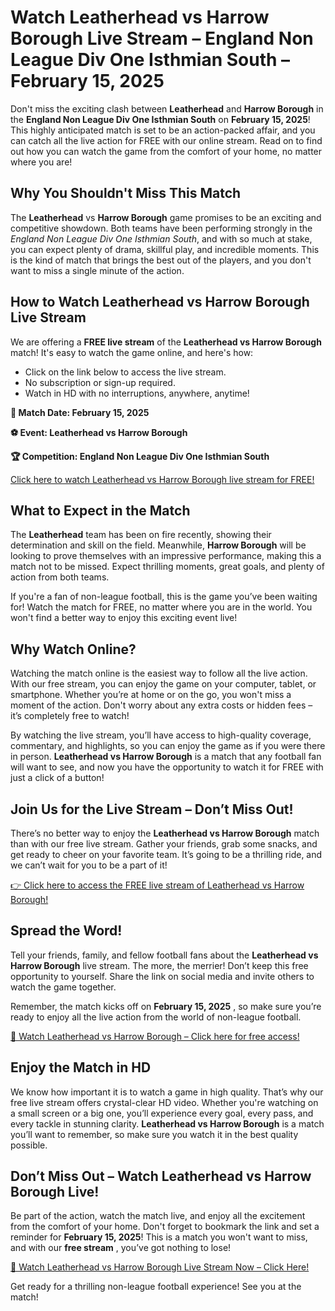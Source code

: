# Watch Leatherhead vs Harrow Borough Live Stream – England Non League Div One Isthmian South – February 15, 2025

Don't miss the exciting clash between **Leatherhead** and **Harrow Borough** in the **England Non League Div One Isthmian South** on **February 15, 2025**! This highly anticipated match is set to be an action-packed affair, and you can catch all the live action for FREE with our online stream. Read on to find out how you can watch the game from the comfort of your home, no matter where you are!

## Why You Shouldn't Miss This Match

The **Leatherhead** vs **Harrow Borough** game promises to be an exciting and competitive showdown. Both teams have been performing strongly in the _England Non League Div One Isthmian South_, and with so much at stake, you can expect plenty of drama, skillful play, and incredible moments. This is the kind of match that brings the best out of the players, and you don't want to miss a single minute of the action.

## How to Watch Leatherhead vs Harrow Borough Live Stream

We are offering a **FREE live stream** of the **Leatherhead vs Harrow Borough** match! It's easy to watch the game online, and here's how:

- Click on the link below to access the live stream.
- No subscription or sign-up required.
- Watch in HD with no interruptions, anywhere, anytime!

**📅 Match Date: February 15, 2025**

**⚽ Event: Leatherhead vs Harrow Borough**

**🏆 Competition: England Non League Div One Isthmian South**

[Click here to watch Leatherhead vs Harrow Borough live stream for FREE!](https://tinyurl.com/livestreamfreeo?st=Leatherhead+vs+Harrow+Borough&si=ghc)

## What to Expect in the Match

The **Leatherhead** team has been on fire recently, showing their determination and skill on the field. Meanwhile, **Harrow Borough** will be looking to prove themselves with an impressive performance, making this a match not to be missed. Expect thrilling moments, great goals, and plenty of action from both teams.

If you're a fan of non-league football, this is the game you’ve been waiting for! Watch the match for FREE, no matter where you are in the world. You won't find a better way to enjoy this exciting event live!

## Why Watch Online?

Watching the match online is the easiest way to follow all the live action. With our free stream, you can enjoy the game on your computer, tablet, or smartphone. Whether you’re at home or on the go, you won't miss a moment of the action. Don't worry about any extra costs or hidden fees – it’s completely free to watch!

By watching the live stream, you’ll have access to high-quality coverage, commentary, and highlights, so you can enjoy the game as if you were there in person. **Leatherhead vs Harrow Borough** is a match that any football fan will want to see, and now you have the opportunity to watch it for FREE with just a click of a button!

## Join Us for the Live Stream – Don’t Miss Out!

There’s no better way to enjoy the **Leatherhead vs Harrow Borough** match than with our free live stream. Gather your friends, grab some snacks, and get ready to cheer on your favorite team. It’s going to be a thrilling ride, and we can’t wait for you to be a part of it!

[👉 Click here to access the FREE live stream of Leatherhead vs Harrow Borough!](https://tinyurl.com/livestreamfreeo?st=Leatherhead+vs+Harrow+Borough&si=ghc)

## Spread the Word!

Tell your friends, family, and fellow football fans about the **Leatherhead vs Harrow Borough** live stream. The more, the merrier! Don’t keep this free opportunity to yourself. Share the link on social media and invite others to watch the game together.

Remember, the match kicks off on **February 15, 2025** , so make sure you’re ready to enjoy all the live action from the world of non-league football.

[🎥 Watch Leatherhead vs Harrow Borough – Click here for free access!](https://tinyurl.com/livestreamfreeo?st=Leatherhead+vs+Harrow+Borough&si=ghc)

## Enjoy the Match in HD

We know how important it is to watch a game in high quality. That’s why our free live stream offers crystal-clear HD video. Whether you're watching on a small screen or a big one, you’ll experience every goal, every pass, and every tackle in stunning clarity. **Leatherhead vs Harrow Borough** is a match you’ll want to remember, so make sure you watch it in the best quality possible.

## Don’t Miss Out – Watch Leatherhead vs Harrow Borough Live!

Be part of the action, watch the match live, and enjoy all the excitement from the comfort of your home. Don't forget to bookmark the link and set a reminder for **February 15, 2025**! This is a match you won't want to miss, and with our **free stream** , you’ve got nothing to lose!

[🚨 Watch Leatherhead vs Harrow Borough Live Stream Now – Click Here!](https://tinyurl.com/livestreamfreeo?st=Leatherhead+vs+Harrow+Borough&si=ghc)

Get ready for a thrilling non-league football experience! See you at the match!

